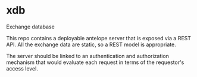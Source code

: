 # xdb
Exchange database

This repo contains a deployable antelope server that is exposed via a REST API. All the exchange data are static, so a REST model is appropriate.

The server should be linked to an authentication and authorization mechanism that would evaluate each request in terms of the requestor's access level.
